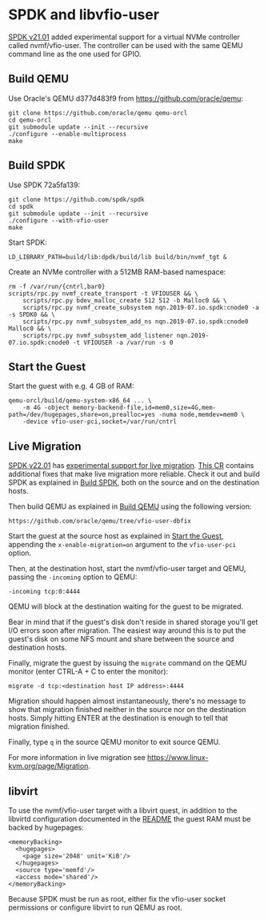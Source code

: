 SPDK and libvfio-user
=====================

[SPDK v21.01](https://github.com/spdk/spdk/releases/tag/v21.01) added
experimental support for a virtual NVMe controller called nvmf/vfio-user. The
controller can be used with the same QEMU command line as the one used for
GPIO.

Build QEMU
----------

Use Oracle's QEMU d377d483f9 from https://github.com/oracle/qemu:

	git clone https://github.com/oracle/qemu qemu-orcl
	cd qemu-orcl
	git submodule update --init --recursive
	./configure --enable-multiprocess
	make

Build SPDK
----------

Use SPDK 72a5fa139:

	git clone https://github.com/spdk/spdk
	cd spdk
	git submodule update --init --recursive
	./configure --with-vfio-user
	make


Start SPDK:

	LD_LIBRARY_PATH=build/lib:dpdk/build/lib build/bin/nvmf_tgt &

Create an NVMe controller with a 512MB RAM-based namespace:

	rm -f /var/run/{cntrl,bar0}
	scripts/rpc.py nvmf_create_transport -t VFIOUSER && \
		scripts/rpc.py bdev_malloc_create 512 512 -b Malloc0 && \
		scripts/rpc.py nvmf_create_subsystem nqn.2019-07.io.spdk:cnode0 -a -s SPDK0 && \
		scripts/rpc.py nvmf_subsystem_add_ns nqn.2019-07.io.spdk:cnode0 Malloc0 && \
		scripts/rpc.py nvmf_subsystem_add_listener nqn.2019-07.io.spdk:cnode0 -t VFIOUSER -a /var/run -s 0

Start the Guest
---------------

Start the guest with e.g. 4 GB of RAM:

	qemu-orcl/build/qemu-system-x86_64 ... \
		-m 4G -object memory-backend-file,id=mem0,size=4G,mem-path=/dev/hugepages,share=on,prealloc=yes -numa node,memdev=mem0 \
		-device vfio-user-pci,socket=/var/run/cntrl


Live Migration
--------------

[SPDK v22.01](https://github.com/spdk/spdk/releases/tag/v22.01) has
[experimental support for live migration](https://spdk.io/release/2022/01/27/22.01_release/).
[This CR](https://review.spdk.io/gerrit/c/spdk/spdk/+/11745/11) contains
additional fixes that make live migration more reliable. Check it out and build
SPDK as explained in [Build SPDK](), both on the source and on the destination
hosts.

Then build QEMU as explained in [Build QEMU]() using the following version:

    https://github.com/oracle/qemu/tree/vfio-user-dbfix

Start the guest at the source host as explained in
[Start the Guest](), appending the `x-enable-migration=on` argument to the
`vfio-user-pci` option.

Then, at the destination host, start the nvmf/vfio-user target and QEMU,
passing the `-incoming` option to QEMU:

    -incoming tcp:0:4444

QEMU will block at the destination waiting for the guest to be migrated.

Bear in mind that if the guest's disk don't reside in shared storage you'll get
I/O errors soon after migration. The easiest way around this is to put the
guest's disk on some NFS mount and share between the source and destination
hosts.

Finally, migrate the guest by issuing the `migrate` command on the QEMU
monitor (enter CTRL-A + C to enter the monitor):

    migrate -d tcp:<destination host IP address>:4444

Migration should happen almost instantaneously, there's no message to show that
migration finished neither in the source nor on the destination hosts. Simply
hitting ENTER at the destination is enough to tell that migration finished.

Finally, type `q` in the source QEMU monitor to exit source QEMU.

For more information in live migration see
https://www.linux-kvm.org/page/Migration.

libvirt
-------

To use the nvmf/vfio-user target with a libvirt quest, in addition to the
libvirtd configuration documented in the [README](../README.md) the guest RAM must
be backed by hugepages:

    <memoryBacking>
      <hugepages>
        <page size='2048' unit='KiB'/>
      </hugepages>
      <source type='memfd'/>
      <access mode='shared'/>
    </memoryBacking>

Because SPDK must be run as root, either fix the vfio-user socket permissions
or configure libvirt to run QEMU as root.
